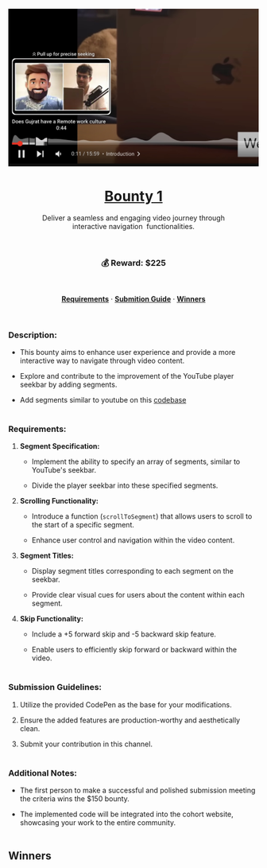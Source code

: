 <a href="https://codepen.io/100xdevs/pen/oNmaXxK" target="_blank">
   <p align=center>
    <img width = "600px" alt="Jio Network blocking the view? Network switch reveals the magic!" src="./bounty-1.jpg">
  <p>
   <h1 align="center">Bounty 1</h1>
</a>

<p align="center">
  Deliver a seamless and engaging video journey through interactive&nbsp;navigation&nbsp; functionalities.
</p>
<br>

<div align="center">
   
   ### 💰 **Reward: $225** 
</div>
<br>

<p align="center">
  <a href="#requirements"><strong>Requirements</strong></a> ·
  <a href="#submission-guidelines"><strong>Submition Guide</strong></a> ·
  <a href="#participations"><strong>Winners</strong></a>
</p>
</br>

### Description:

- This bounty aims to enhance user experience and provide a more interactive way to navigate through video content.

- Explore and contribute to the improvement of the YouTube player seekbar by adding segments.

- Add segments similar to youtube on this <a href="https://codepen.io/100xdevs/pen/oNmaXxK" target="_blank">codebase</a>
<br><br>

### Requirements:

1. **Segment Specification:**

   - Implement the ability to specify an array of segments, similar to YouTube's seekbar.

   - Divide the player seekbar into these specified segments.

2. **Scrolling Functionality:**

   - Introduce a function (`scrollToSegment`) that allows users to scroll to the start of a specific segment.

   - Enhance user control and navigation within the video content.

3. **Segment Titles:**

   - Display segment titles corresponding to each segment on the seekbar.

   - Provide clear visual cues for users about the content within each segment.

4. **Skip Functionality:**

   - Include a +5 forward skip and -5 backward skip feature.

   - Enable users to efficiently skip forward or backward within the video.
     <br><br>

### Submission Guidelines:

1. Utilize the provided CodePen as the base for your modifications.

2. Ensure the added features are production-worthy and aesthetically clean.

3. Submit your contribution in this channel.
   <br><br>

### Additional Notes:

- The first person to make a successful and polished submission meeting the criteria wins the $150 bounty.

- The implemented code will be integrated into the cohort website, showcasing your work to the entire community.
<br><br>

## Winners